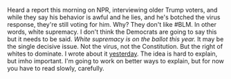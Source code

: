Heard a report this morning on NPR, interviewing older Trump voters, and while they say his behavior is awful and he lies, and he's botched the virus response, they're still voting for him. Why? They don't like #BLM. In other words, white supremacy. I don't think the Democrats are going to say this but it needs to be said. <i>White supremacy is on the ballot this year. </i>It may be the single decisive issue. Not the virus, not the Constitution. But the right of whites to dominate. I wrote about it <a href="http://scripting.com/2020/08/22/135804.html?title=whiteSupremacyIsOnTheBallot">yesterday</a>. The idea is hard to explain, but imho important. I'm going to work on better ways to explain, but for now you have to read slowly, carefully.
